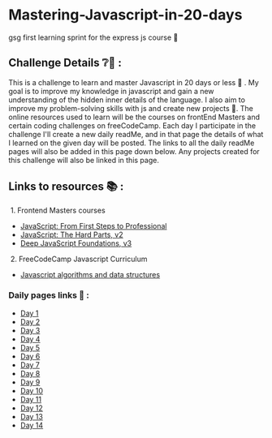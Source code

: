 # Mastering-Javascript-in-20-days

gsg first learning sprint for the express js course 🏃

## Challenge Details ❔🧐 :
This is a challenge to learn and master Javascript in 20 days or less 🌝 . My goal is to improve my knowledge in javascript and gain a new understanding of the hidden inner details of the language. I also aim to improve my problem-solving skills with js and create new projects 🙌. The online resources used to learn will be the courses on frontEnd Masters and certain coding challenges on freeCodeCamp. Each day I participate in the challenge I'll create a new daily readMe,  and in that page the details of what I learned on the given day will be posted. The links to all the daily readMe pages will also be added in this page down below. Any projects created for this challenge will also be linked in this page.

## Links to resources 📚 :
&nbsp;1. Frontend Masters courses 
- [JavaScript: From First Steps to Professional](https://frontendmasters.com/courses/javascript-first-steps)
- [JavaScript: The Hard Parts, v2](https://frontendmasters.com/courses/javascript-hard-parts-v2/)
- [Deep JavaScript Foundations, v3](https://frontendmasters.com/courses/deep-javascript-v3/)

&nbsp;2. FreeCodeCamp Javascript Curriculum
- [Javascript algorithms and data structures ](https://www.freecodecamp.org/Abdulkareem-hajqasem)

### Daily pages links 🌅 : 

- [Day 1](https://github.com/AbdHajqasem/Mastering-Javascript-in-20-days/blob/main/Day1.md)
- [Day 2](https://github.com/AbdHajqasem/Mastering-Javascript-in-20-days/blob/main/Day2.md)
- [Day 3](https://github.com/AbdHajqasem/Mastering-Javascript-in-20-days/blob/main/Day3.md)
- [Day 4](https://github.com/AbdHajqasem/Mastering-Javascript-in-20-days/blob/main/Day4.md)
- [Day 5](https://github.com/AbdHajqasem/Mastering-Javascript-in-20-days/blob/main/Day5.md)
- [Day 6](https://github.com/AbdHajqasem/Mastering-Javascript-in-20-days/blob/main/Day6.md)
- [Day 7](https://github.com/AbdHajqasem/Mastering-Javascript-in-20-days/blob/main/Day7.md)
- [Day 8](https://github.com/AbdHajqasem/Mastering-Javascript-in-20-days/blob/main/Day8.md)
- [Day 9](https://github.com/AbdHajqasem/Mastering-Javascript-in-20-days/blob/main/Day9.md)
- [Day 10](https://github.com/AbdHajqasem/Mastering-Javascript-in-20-days/blob/main/Day10.md)
- [Day 11](https://github.com/AbdHajqasem/Mastering-Javascript-in-20-days/blob/main/Day11.md)
- [Day 12](https://github.com/AbdHajqasem/Mastering-Javascript-in-20-days/blob/main/Day12.md)
- [Day 13](https://github.com/AbdHajqasem/Mastering-Javascript-in-20-days/blob/main/Day13.md)
- [Day 14](https://github.com/AbdHajqasem/Mastering-Javascript-in-20-days/blob/main/Day14.md)

